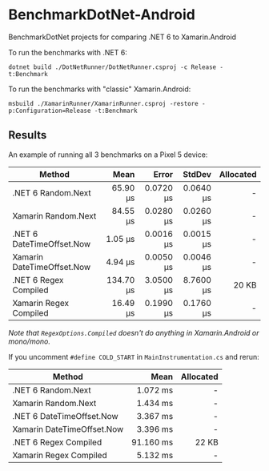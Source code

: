 # BenchmarkDotNet-Android

BenchmarkDotNet projects for comparing .NET 6 to Xamarin.Android

To run the benchmarks with .NET 6:

    dotnet build ./DotNetRunner/DotNetRunner.csproj -c Release -t:Benchmark

To run the benchmarks with "classic" Xamarin.Android:

    msbuild ./XamarinRunner/XamarinRunner.csproj -restore -p:Configuration=Release -t:Benchmark

## Results

An example of running all 3 benchmarks on a Pixel 5 device:

|                     Method |      Mean |     Error |    StdDev | Allocated |
|--------------------------- |----------:|----------:|----------:|----------:|
| .NET 6  Random.Next        |  65.90 μs | 0.0720 μs | 0.0640 μs |         - |
| Xamarin Random.Next        |  84.55 μs | 0.0280 μs | 0.0260 μs |         - |
| .NET 6  DateTimeOffset.Now |   1.05 μs | 0.0016 μs | 0.0015 μs |         - |
| Xamarin DateTimeOffset.Now |   4.94 μs | 0.0050 μs | 0.0046 μs |         - |
| .NET 6  Regex Compiled     | 134.70 μs | 3.0500 μs | 8.7600 μs |     20 KB |
| Xamarin Regex Compiled     |  16.49 μs | 0.1990 μs | 0.1760 μs |         - |

*Note that `RegexOptions.Compiled` doesn't do anything in Xamarin.Android or mono/mono.*

If you uncomment `#define COLD_START` in `MainInstrumentation.cs` and rerun:

|                     Method |      Mean | Allocated |
|--------------------------- |----------:|----------:|
| .NET 6  Random.Next        |  1.072 ms |         - |
| Xamarin Random.Next        |  1.434 ms |         - |
| .NET 6  DateTimeOffset.Now |  3.367 ms |         - |
| Xamarin DateTimeOffset.Now |  3.396 ms |         - |
| .NET 6  Regex Compiled     | 91.160 ms |     22 KB |
| Xamarin Regex Compiled     |  5.132 ms |         - |
